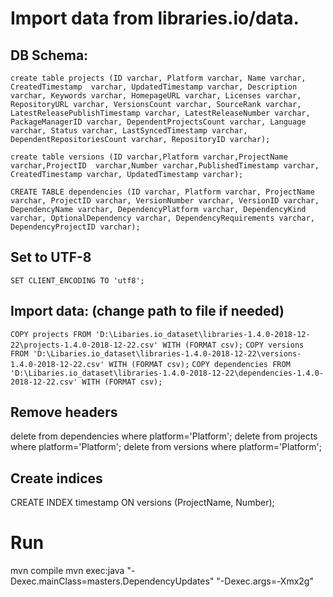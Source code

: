 # Import data from libraries.io/data.

## DB Schema:
`create table projects (ID varchar, Platform varchar, Name varchar, CreatedTimestamp  varchar, UpdatedTimestamp varchar, Description varchar, Keywords varchar, HomepageURL varchar, Licenses varchar, RepositoryURL varchar, VersionsCount varchar, SourceRank varchar, LatestReleasePublishTimestamp varchar, LatestReleaseNumber varchar, PackageManagerID varchar, DependentProjectsCount varchar, Language varchar, Status varchar, LastSyncedTimestamp varchar, DependentRepositoriesCount varchar, RepositoryID varchar);`

`create table versions (ID varchar,Platform varchar,ProjectName varchar,ProjectID  varchar,Number varchar,PublishedTimestamp varchar, CreatedTimestamp varchar, UpdatedTimestamp varchar);`

`CREATE TABLE dependencies (ID varchar, Platform varchar, ProjectName varchar, ProjectID varchar, VersionNumber varchar, VersionID varchar, DependencyName varchar, DependencyPlatform varchar, DependencyKind varchar, OptionalDependency varchar, DependencyRequirements varchar, DependencyProjectID varchar);`

## Set to UTF-8
`SET CLIENT_ENCODING TO 'utf8';`

## Import data: (change path to file if needed)
`COPY projects FROM 'D:\Libaries.io_dataset\libraries-1.4.0-2018-12-22\projects-1.4.0-2018-12-22.csv' WITH (FORMAT csv);`
`COPY versions FROM 'D:\Libaries.io_dataset\libraries-1.4.0-2018-12-22\versions-1.4.0-2018-12-22.csv' WITH (FORMAT csv);`
`COPY dependencies FROM 'D:\Libaries.io_dataset\libraries-1.4.0-2018-12-22\dependencies-1.4.0-2018-12-22.csv' WITH (FORMAT csv);`

## Remove headers
delete from dependencies where platform='Platform';
delete from projects where platform='Platform';
delete from versions where platform='Platform';

## Create indices
CREATE INDEX timestamp ON versions (ProjectName, Number);



# Run
mvn compile
mvn exec:java "-Dexec.mainClass=masters.DependencyUpdates" "-Dexec.args=-Xmx2g"